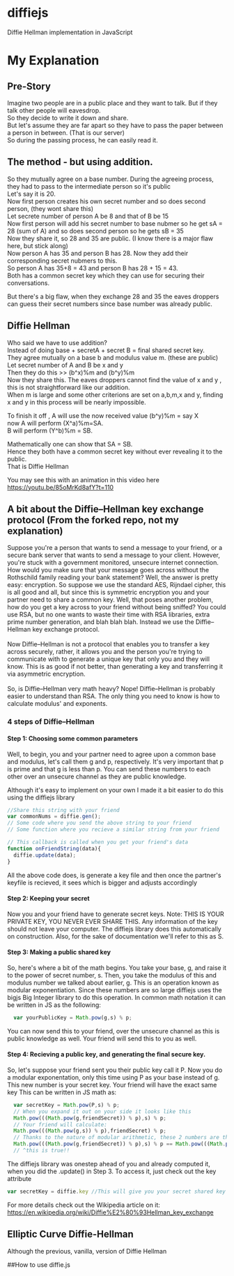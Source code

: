 

# diffiejs
Diffie Hellman implementation in JavaScript

# My Explanation
## Pre-Story
Imagine two people are in a public place and they want to talk. But if they talk other people will eavesdrop.  
So they decide to write it down and share.  
But let's assume they are far apart so they have to pass the paper between a person in between. (That is our server)  
So during the passing process, he can easily read it.   

## The method - but using addition.  
So they mutually agree on a base number. During the agreeing process, they had to pass to the intermediate person so it's public  
Let's say it is 20.  
Now first person creates his own secret number and so does second person, (they wont share this)  
Let secrete number of person A be 8 and that of B be 15   
Now first person will add his secret number to base nubmer so he get sA = 28 (sum of A) and so does second person so he gets sB = 35  
Now they share it, so 28 and 35 are public. (I know there is a major flaw here, but stick along)  
Now person A has 35 and person B has 28. Now they add their corresponding secret nubmers to this.  
So person A has 35+8 = 43 and person B has 28 + 15 = 43.  
Both has a common secret key which they can use for securing their conversations.  

But there's a big flaw, when they exchange 28 and 35 the eaves droppers can guess their secret numbers since base number was already public.  

## Diffie Hellman
Who said we have to use addition?   
Instead of doing base + secretA + secret B = final shared secret key.  
They agree mutually on a base b and modulus value m. (these are public)  
Let secret number of A and B be x and y  
Then they do this >> (b^x)%m and (b^y)%m  
Now they share this. The eaves droppers cannot find the value of x and y , this is not straightforward like our addition.  
When m is large and some other criterions are set on a,b,m,x and y, finding x and y in this process will be nearly impossible.  

To finish it off , A will use the now received value (b^y)%m = say X  
now A will perform (X^a)%m=SA.  
B will perform (Y^b)%m = SB.  

Mathematically one can show that SA = SB.  
Hence they both have a common secret key without ever revealing it to the public.  
That is Diffie Hellman  

You may see this with an animation in this video here https://youtu.be/85oMrKd8afY?t=110  

## A bit about the Diffie–Hellman key exchange protocol (From the forked repo, not my explanation)  
Suppose you're a person that wants to send a message to your friend, or a secure bank server that wants to send a message to your client. However, you're stuck with a government monitored, unsecure internet connection. How would you make sure that your message goes across without the Rothschild family reading your bank statement? Well, the answer is pretty easy: encryption. So suppose we use the standard AES, Rijndael cipher,  this is all good and all, but since this is symmetric encryption you and your partner need to share a common key. Well, that poses another problem, how do you get a key across to your friend without being sniffed? You could use RSA, but no one wants to waste their time with RSA libraries, extra prime number generation, and blah blah blah. Instead we use the Diffie–Hellman key exchange protocol.  
<br>
Now Diffie–Hellman is not a protocol that enables you to transfer a key across securely, rather, it allows you and the person you're trying to communicate with to generate a unique key that only you and they will know. This is as good if not better, than generating a key and transferring it via asymmetric encryption.  
<br>
So, is Diffie–Hellman very math heavy? Nope! Diffie–Hellman is probably easier to understand than RSA. The only thing you need to know is how to calculate modulus' and exponents.
<br>
### 4 steps of Diffie–Hellman
#### Step 1: Choosing some common parameters
Well, to begin, you and your partner need to agree upon a common base and modulus, let's call them g and p, respectively. It's very important that p is prime and that g is less than p. You can send these numbers to each other over an unsecure channel as they are public knowledge.  

Although it's easy to implement on your own I made it a bit easier to do this using the diffiejs library
```javascript
//Share this string with your friend
var commonNums = diffie.gen();
// Some code where you send the above string to your friend
// Some function where you recieve a similar string from your friend

// This callback is called when you get your friend's data
function onFriendString(data){
  diffie.update(data);
}
```
All the above code does, is generate a key file and then once the partner's keyfile is recieved, it sees which is bigger and adjusts accordingly

#### Step 2: Keeping your secret
Now you and your friend have to generate secret keys. Note: THIS IS YOUR PRIVATE KEY, YOU NEVER EVER SHARE THIS.
Any information of the key should not leave your computer. The diffiejs library does this automatically on construction. Also, for the sake of documentation we'll refer to this as S.

#### Step 3: Making a public shared key
So, here's where a bit of the math begins. You take your base, g, and raise it to the power of secret number, s. Then, you take the modulus of this and modulus number we talked about earlier, g. This is an operation known as modular exponentiation. Since these numbers are so large diffiejs uses the bigjs Big Integer library to do this operation. In common math notation it can be written in JS as the following:

```javascript
  var yourPublicKey = Math.pow(g,s) % p;
```

You can now send this to your friend, over the unsecure channel as this is public knowledge as well. Your friend will send this to you as well.
#### Step 4: Recieving a public key, and generating the final secure key.
So, let's suppose your friend sent you their public key call it P. Now you do a modular exponentation, only this time using P as your base instead of g. This new number is your secret key. Your friend will have the exact same key This can be written in JS math as:

```javascript
  var secretKey = Math.pow(P,s) % p;
  // When you expand it out on your side it looks like this
  Math.pow(((Math.pow(g,friendSecret)) % p),s) % p;
  // Your friend will calculate:
  Math.pow(((Math.pow(g,s)) % p),friendSecret) % p;
  // Thanks to the nature of modular arithmetic, these 2 numbers are the exact same
  Math.pow(((Math.pow(g,friendSecret)) % p),s) % p == Math.pow(((Math.pow(g,s)) % p),friendSecret) % p
  // ^this is true!!
```

The diffiejs library was onestep ahead of you and already computed it, when you did the .update() in Step 3. To access it, just check out the key attribute
```javascript
var secretKey = diffie.key //This will give you your secret shared key 
```
For more details check out the Wikipedia article on it: https://en.wikipedia.org/wiki/Diffie%E2%80%93Hellman_key_exchange


## Elliptic Curve Diffie-Hellman

Although the previous, vanilla, version of Diffie Hellman

##How to use diffie.js
